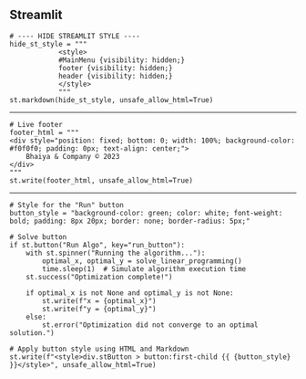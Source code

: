 ## Streamlit


    # ---- HIDE STREAMLIT STYLE ----
    hide_st_style = """
                <style>
                #MainMenu {visibility: hidden;}
                footer {visibility: hidden;}
                header {visibility: hidden;}
                </style>
                """
    st.markdown(hide_st_style, unsafe_allow_html=True)

---


    # Live footer
    footer_html = """
    <div style="position: fixed; bottom: 0; width: 100%; background-color: #f0f0f0; padding: 0px; text-align: center;">
        Bhaiya & Company © 2023
    </div>
    """
    st.write(footer_html, unsafe_allow_html=True)

---

    # Style for the "Run" button
    button_style = "background-color: green; color: white; font-weight: bold; padding: 8px 20px; border: none; border-radius: 5px;"
    
    # Solve button
    if st.button("Run Algo", key="run_button"):
        with st.spinner("Running the algorithm..."):
            optimal_x, optimal_y = solve_linear_programming()
            time.sleep(1)  # Simulate algorithm execution time
        st.success("Optimization complete!")
    
        if optimal_x is not None and optimal_y is not None:
            st.write(f"x = {optimal_x}")
            st.write(f"y = {optimal_y}")
        else:
            st.error("Optimization did not converge to an optimal solution.")
    
    # Apply button style using HTML and Markdown
    st.write(f"<style>div.stButton > button:first-child {{ {button_style} }}</style>", unsafe_allow_html=True)
